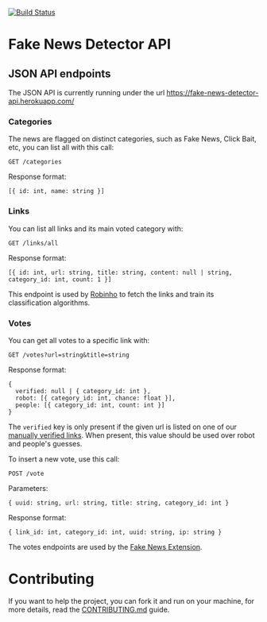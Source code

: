 [![Build Status][ci-svg]][ci-url]

[ci-svg]: https://circleci.com/gh/fake-news-detector/api.svg?style=shield
[ci-url]: https://circleci.com/gh/fake-news-detector/api

Fake News Detector API
=======================

## JSON API endpoints

The JSON API is currently running under the url https://fake-news-detector-api.herokuapp.com/

### Categories

The news are flagged on distinct categories, such as Fake News, Click Bait, etc, you can list all with this call:

`GET /categories`

Response format:

`[{ id: int, name: string }]`

### Links

You can list all links and its main voted category with:

`GET /links/all`

Response format:

`[{ id: int, url: string, title: string, content: null | string, category_id: int, count: 1 }]`

This endpoint is used by [Robinho](https://github.com/fake-news-detector/robinho) to fetch the links and train its classification algorithms.

### Votes

You can get all votes to a specific link with:

`GET /votes?url=string&title=string`

Response format:

```
{
  verified: null | { category_id: int },
  robot: [{ category_id: int, chance: float }],
  people: [{ category_id: int, count: int }]
}
```

The `verified` key is only present if the given url is listed on one of our [manually verified links](https://github.com/fake-news-detector/api/blob/master/src/data/verified_list.rs).
When present, this value should be used over robot and people's guesses.

To insert a new vote, use this call:

`POST /vote`

Parameters:

`{ uuid: string, url: string, title: string, category_id: int }`

Response format:

`{ link_id: int, category_id: int, uuid: string, ip: string }`

The votes endpoints are used by the [Fake News Extension](https://github.com/fake-news-detector/extension).

# Contributing

If you want to help the project, you can fork it and run on your machine, for more details, read the [CONTRIBUTING.md](https://github.com/fake-news-detector/api/blob/master/CONTRIBUTING.md) guide.
